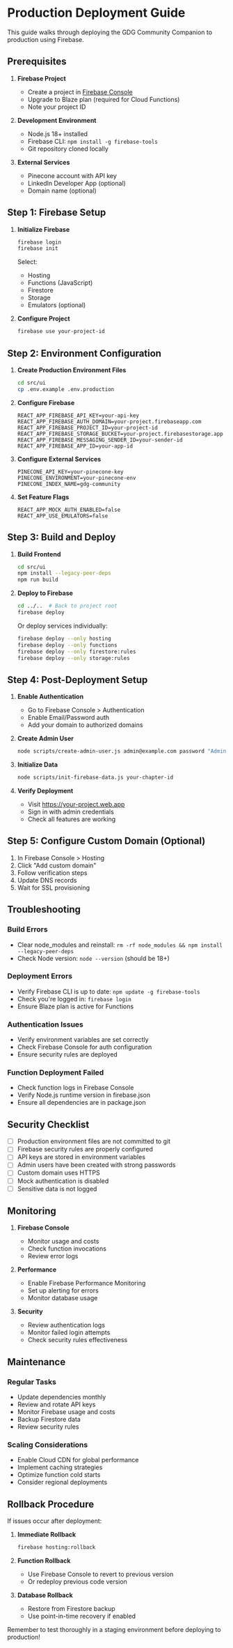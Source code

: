 # Production Deployment Guide

This guide walks through deploying the GDG Community Companion to production using Firebase.

## Prerequisites

1. **Firebase Project**
   - Create a project in [Firebase Console](https://console.firebase.google.com)
   - Upgrade to Blaze plan (required for Cloud Functions)
   - Note your project ID

2. **Development Environment**
   - Node.js 18+ installed
   - Firebase CLI: `npm install -g firebase-tools`
   - Git repository cloned locally

3. **External Services**
   - Pinecone account with API key
   - LinkedIn Developer App (optional)
   - Domain name (optional)

## Step 1: Firebase Setup

1. **Initialize Firebase**
   ```bash
   firebase login
   firebase init
   ```
   Select:
   - Hosting
   - Functions (JavaScript)
   - Firestore
   - Storage
   - Emulators (optional)

2. **Configure Project**
   ```bash
   firebase use your-project-id
   ```

## Step 2: Environment Configuration

1. **Create Production Environment Files**
   ```bash
   cd src/ui
   cp .env.example .env.production
   ```

2. **Configure Firebase**
   ```env
   REACT_APP_FIREBASE_API_KEY=your-api-key
   REACT_APP_FIREBASE_AUTH_DOMAIN=your-project.firebaseapp.com
   REACT_APP_FIREBASE_PROJECT_ID=your-project-id
   REACT_APP_FIREBASE_STORAGE_BUCKET=your-project.firebasestorage.app
   REACT_APP_FIREBASE_MESSAGING_SENDER_ID=your-sender-id
   REACT_APP_FIREBASE_APP_ID=your-app-id
   ```

3. **Configure External Services**
   ```env
   PINECONE_API_KEY=your-pinecone-key
   PINECONE_ENVIRONMENT=your-pinecone-env
   PINECONE_INDEX_NAME=gdg-community
   ```

4. **Set Feature Flags**
   ```env
   REACT_APP_MOCK_AUTH_ENABLED=false
   REACT_APP_USE_EMULATORS=false
   ```

## Step 3: Build and Deploy

1. **Build Frontend**
   ```bash
   cd src/ui
   npm install --legacy-peer-deps
   npm run build
   ```

2. **Deploy to Firebase**
   ```bash
   cd ../..  # Back to project root
   firebase deploy
   ```

   Or deploy services individually:
   ```bash
   firebase deploy --only hosting
   firebase deploy --only functions
   firebase deploy --only firestore:rules
   firebase deploy --only storage:rules
   ```

## Step 4: Post-Deployment Setup

1. **Enable Authentication**
   - Go to Firebase Console > Authentication
   - Enable Email/Password auth
   - Add your domain to authorized domains

2. **Create Admin User**
   ```bash
   node scripts/create-admin-user.js admin@example.com password "Admin Name" your-chapter-id
   ```

3. **Initialize Data**
   ```bash
   node scripts/init-firebase-data.js your-chapter-id
   ```

4. **Verify Deployment**
   - Visit https://your-project.web.app
   - Sign in with admin credentials
   - Check all features are working

## Step 5: Configure Custom Domain (Optional)

1. In Firebase Console > Hosting
2. Click "Add custom domain"
3. Follow verification steps
4. Update DNS records
5. Wait for SSL provisioning

## Troubleshooting

### Build Errors
- Clear node_modules and reinstall: `rm -rf node_modules && npm install --legacy-peer-deps`
- Check Node version: `node --version` (should be 18+)

### Deployment Errors
- Verify Firebase CLI is up to date: `npm update -g firebase-tools`
- Check you're logged in: `firebase login`
- Ensure Blaze plan is active for Functions

### Authentication Issues
- Verify environment variables are set correctly
- Check Firebase Console for auth configuration
- Ensure security rules are deployed

### Function Deployment Failed
- Check function logs in Firebase Console
- Verify Node.js runtime version in firebase.json
- Ensure all dependencies are in package.json

## Security Checklist

- [ ] Production environment files are not committed to git
- [ ] Firebase security rules are properly configured
- [ ] API keys are stored in environment variables
- [ ] Admin users have been created with strong passwords
- [ ] Custom domain uses HTTPS
- [ ] Mock authentication is disabled
- [ ] Sensitive data is not logged

## Monitoring

1. **Firebase Console**
   - Monitor usage and costs
   - Check function invocations
   - Review error logs

2. **Performance**
   - Enable Firebase Performance Monitoring
   - Set up alerting for errors
   - Monitor database usage

3. **Security**
   - Review authentication logs
   - Monitor failed login attempts
   - Check security rules effectiveness

## Maintenance

### Regular Tasks
- Update dependencies monthly
- Review and rotate API keys
- Monitor Firebase usage and costs
- Backup Firestore data
- Review security rules

### Scaling Considerations
- Enable Cloud CDN for global performance
- Implement caching strategies
- Optimize function cold starts
- Consider regional deployments

## Rollback Procedure

If issues occur after deployment:

1. **Immediate Rollback**
   ```bash
   firebase hosting:rollback
   ```

2. **Function Rollback**
   - Use Firebase Console to revert to previous version
   - Or redeploy previous code version

3. **Database Rollback**
   - Restore from Firestore backup
   - Use point-in-time recovery if enabled

Remember to test thoroughly in a staging environment before deploying to production!